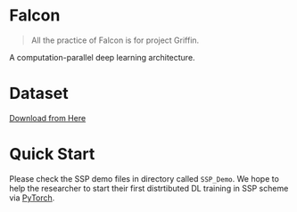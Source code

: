 # Falcon
> All the practice of Falcon is for project Griffin.

A computation-parallel deep learning architecture.

# Dataset
[Download from Here](http://www.cs.toronto.edu/~kriz/cifar-10-python.tar.gz)

# Quick Start
Please check the SSP demo files in directory called `SSP_Demo`.
We hope to help the researcher to start their first distrtibuted DL training in SSP scheme via [PyTorch](https://pytorch.org/).